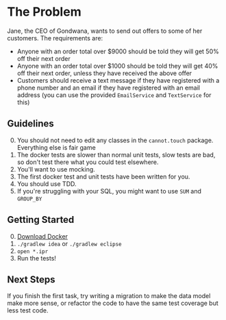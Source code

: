 # The Problem

Jane, the CEO of Gondwana, wants to send out offers to some of her customers. The requirements are:

- Anyone with an order total over $9000 should be told they will get 50% off their next order
- Anyone with an order total over $1000 should be told they will get 40% off their next order, unless they have received the above offer
- Customers should receive a text message if they have registered with a phone number and an email if they have registered with an email address (you can use the provided `EmailService` and `TextService` for this)

## Guidelines

0. You should not need to edit any classes in the `cannot.touch` package. Everything else is fair game
0. The docker tests are slower than normal unit tests, slow tests are bad, so don't test there what you could test elsewhere.
0. You'll want to use mocking.
0. The first docker test and unit tests have been written for you.
0. You should use TDD.
0. If you're struggling with your SQL, you might want to use `SUM` and `GROUP_BY`

## Getting Started
0. [Download Docker](https://www.docker.com/products/overview)
1. `./gradlew idea` or `./gradlew eclipse`
2. `open *.ipr`
3. Run the tests!

## Next Steps

If you finish the first task, try writing a migration to make the data model make more sense, or refactor the code to have the same test coverage but less test code.

